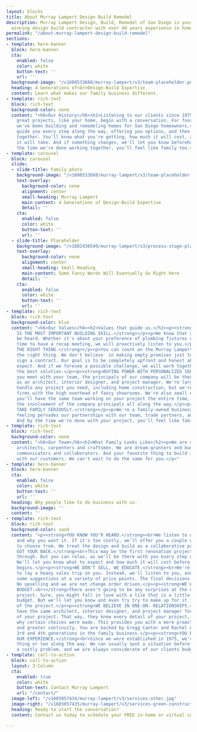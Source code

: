 ```yaml
---
layout: blocks
title: About Murray Lampert Design Build Remodel
description: Murray Lampert Design, Build, Remodel of San Diego is your BBB award
  winning design build contractor with over 40 years experience in home remodeling.
permalink: "/about-murray-lampert-design-build-remodel"
sections:
- template: hero-banner
  block: hero-banner
  cta:
    enabled: false
    color: white
    button-text: ''
    url: ''
  background-image: "/v1600533668/murray-lampert/v3/team-placeholder.png"
  heading: 4 Generations of<br>Design-Build Expertise
  content: Learn what makes our family business different.
- template: rich-text
  block: rich-text
  background-color: none
  content: "<h6>Our History</h6><h2>Listening to our clients since 1975.</h2><p>All
    great projects, like your home, begin with a conversation. For four generations,
    we've been building and remodeling homes for San Diego homeowners.</p><p>We will
    guide you every step along the way, offering you options, and then making decisions
    together. You'll know what you're getting, how much it will cost, and the steps
    it will take. And if something changes, we'll let you know beforehand.</p><p>By
    the time we're done working together, you'll feel like family too.</p>"
- template: carousel
  block: carousel
  slide:
  - slide-title: Family photo
    background-image: "/v1600533668/murray-lampert/v3/team-placeholder.png"
    text-overlay:
      background-color: none
      alignment: center
      small-heading: Murray Lampert
      main-content: 4 Generations of Design-Build Expertise
      detail: ''
    cta:
      enabled: false
      color: white
      button-text: ''
      url: ''
  - slide-title: Placeholder
    background-image: "/v1602436549/murray-lampert/v3/process-stage-placeholder-2.jpg"
    text-overlay:
      background-color: none
      alignment: center
      small-heading: Small Heading
      main-content: Some Fancy Words Will Eventually Go Right Here
      detail: ''
    cta:
      enabled: false
      color: white
      button-text: ''
      url: ''
- template: rich-text
  block: rich-text
  background-color: blue
  content: "<h6>Our Values</h6><h2>Values that guide us.</h2><p><strong>LISTENING
    IS THE MOST IMPORTANT BUILDING SKILL.</strong></p><p>We know that you want to
    be heard. Whether it's about your preference of plumbing fixtures or the best
    time to have a recap meeting, we will proactively listen to you.</p><p><strong>DO
    THE RIGHT THING.</strong></p><p>You can count on the Murray Lampert team to do
    the right thing. We don't believe  in making empty promises just to get you to
    sign a contract. Our goal is to be completely upfront and honest about what to
    expect. And if we foresee a possible challenge, we will work together to find
    the best solution.</p><p><strong>BUYING POWER WITH PERSONALIZED SERVICE.</strong></p><p>When
    you meet with your team, the principals of our company will be there, as well
    as an architect, interior designer, and project manager. We're large enough to
    handle any project you need, including home construction, but we're not like other
    firms with the high overhead of fancy showrooms. We're also small enough that
    you'll have the same team working on your project the entire time, as well as
    the involvement of the company principals all along the way.</p><p><strong>WE
    TAKE FAMILY SERIOUSLY.</strong></p><p>We're a family-owned business and this family
    feeling pervades our partnerships with our team, trade partners, and clients.
    And by the time we're done with your project, you'll feel like family too.</p>"
- template: rich-text
  block: rich-text
  background-color: none
  content: "<h6>Our Team</h6><h2>What Family Looks Like</h2><p>We are designers and
    architects, carpenters and craftsmen. We are dream-granters and budget keeps,
    communicators and collaborators. And your favorite thing to build is relationships
    with our customers. We can't wait to do the same for you.</p>"
- template: hero-banner
  block: hero-banner
  cta:
    enabled: false
    color: white
    button-text: ''
    url: ''
  heading: Why people like to do business with us.
  background-image: ''
  content: ''
- template: rich-text
  block: rich-text
  background-color: sand
  content: "<p><strong>YOU KNOW YOU'R HEARD.</strong><br>We listen to what you like
    and why you want it. If it's too costly, we'll offer you a couple of alternatives
    to choose from. We treat the design and build as a collaborative process.</p><p><strong>WE'VE
    GOT YOUR BACK.</strong><br>This may be the first renovation project you've gone
    through. But you can relax, as we'll be there with you every step of the way.
    We'll let you know what to expect and how much it will cost before any building
    begins.</p><p><strong>WE DON'T SELL, WE EDUCATE.</strong><br>We're never going
    to lay a heavy sales trip on you. Instead, we'll listen to you, and then offer
    some suggestions at a variety of price points. The final decisions is up to you.
    No upselling and we are not change order driven.</p><p><strong>WE WORK WITH YOUR
    BUDGET.<br></strong>There aren't going to be any surprises at the end of your
    project. Sure, you might fall in love with a tile that is a little beyond your
    budget. But we'll let you know and even try try to make up for it in other portions
    of the project.</p><p><strong>WE BELIEVE IN ONE-ON- RELATIONSHIPS.</strong><br>You'll
    have the same architect, interior designer, and project manager for the duration
    of your project. That way, they know every detail of your project, and the reasons
    why certain choices were made. This provides you with a more proactive service
    and greater continuity. You are backed by Gregg Cantor and Rachel Cantor, the
    3rd and 4th generations in the family business.</p><p><strong>YOU BENEFIT FROM
    OUR EXPERIENCE.</strong><br>Since we were established in 1975, we've learned a
    thing or two along the way. We can usually spot a situation before it becomes
    a costly problem, and we are always considerate of our clients budget.</p>"
- template: call-to-action
  block: call-to-action
  layout: 3-Column
  cta:
    enabled: true
    color: white
    button-text: Contact Murray Lampert
    url: "/contact/"
  image-left: "/v1603057434/murray-lampert/v3/services-other.jpg"
  image-right: "/v1603057435/murray-lampert/v3/services-green-construction.jpg"
  heading: Ready to start the conversation?
  content: Contact us today to schedule your FREE in-home or virtual consultation.

---
```

